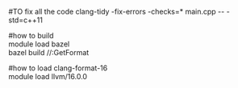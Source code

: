 #TO fix all the code
clang-tidy  -fix-errors -checks=*  main.cpp -- -std=c++11

#how to build \
module load bazel \
bazel build //:GetFormat

#how to load clang-format-16 \
module load llvm/16.0.0
